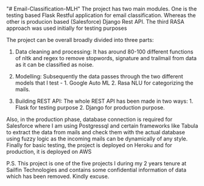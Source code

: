 "# Email-Classification-MLH" 
The project has two main modules. One is the testing based Flask Restful application for email classification. Whereas the other is producion based (Salesforce) Django Rest API. The third RASA approach was used initially for testing purposes


The project can be overall broadly divided into three parts:
1. Data cleaning and processing:
It has around 80-100 different functions of nltk and regex to remove stopwords, signature and trailmail from data as it can be classified as noise. 

2. Modelling:
Subsequently the data passes through the two different models that I test - 1. Google Auto ML 2. Rasa NLU for categorizing the mails. 

3. Building REST API:
The whole REST API has been made in two ways: 1. Flask for testing purpose 2. Django for production purpose.

Also, in the production phase, database connection is required for Salesforce where I am using Postgressql and certain frameworks like Tabula to extract the data from mails and check them with the actual database using fuzzy logic as the incoming mails can be dynamically of any style. Finally for basic testing, the project is deployed on Heroku and for production, it is deployed on AWS

P.S. This project is one of the five projects I during my 2 years tenure at Sailfin Technologies and contains some confidential information of data which has been removed. Kindly excuse.
